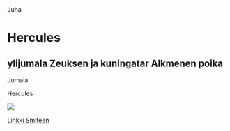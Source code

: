 <html>





 <head>
<meta charset="utf-8">
<link href="style.css" type="text/css" rel="stylesheet"
  <title>
  Juha
  </title>
 
 </head>

 <body>
<h1> Hercules</h1> 
<h2> ylijumala Zeuksen ja kuningatar Alkmenen poika</h2>
<h8> Jumala</h8>
<p> Hercules</p>
<img src="./dora.jpg">


<style>
body {
  background-image: url(https://mickeyblog.com/wp-content/uploads/2019/02/hercules.jpg);
}
</style>
<a href= https://www.smitegame.com/> Linkki Smiteen</a>
 </body>






</html>
